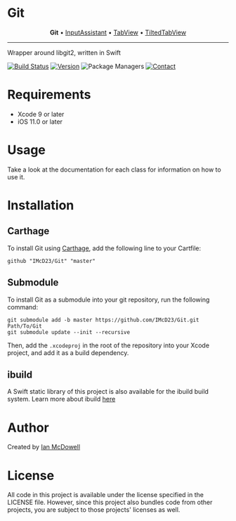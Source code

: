 # Git

<p align="center">
  <b>Git</b> &bull;
  <a href="https://github.com/IMcD23/InputAssistant">InputAssistant</a> &bull;
  <a href="https://github.com/IMcD23/TabView">TabView</a> &bull;
  <a href="https://github.com/IMcD23/TiltedTabView">TiltedTabView</a>
</p>

--------

Wrapper around libgit2, written in Swift

[![Build Status](http://img.shields.io/travis/IMcD23/Git.svg)](https://travis-ci.org/IMcD23/Git)
[![Version](https://img.shields.io/github/release/IMcD23/Git.svg)](https://github.com/IMcD23/Git/releases/latest)
![Package Managers](https://img.shields.io/badge/supports-Carthage-orange.svg)
[![Contact](https://img.shields.io/badge/contact-%40ian__mcdowell-3a8fc1.svg)](https://twitter.com/ian_mcdowell)



# Requirements

* Xcode 9 or later
* iOS 11.0 or later

# Usage

Take a look at the documentation for each class for information on how to use it.

# Installation

## Carthage
To install Git using [Carthage](https://github.com/Carthage/Carthage), add the following line to your Cartfile:

```
github "IMcD23/Git" "master"
```

## Submodule
To install Git as a submodule into your git repository, run the following command:

```
git submodule add -b master https://github.com/IMcD23/Git.git Path/To/Git
git submodule update --init --recursive
```

Then, add the `.xcodeproj` in the root of the repository into your Xcode project, and add it as a build dependency.

## ibuild
A Swift static library of this project is also available for the ibuild build system. Learn more about ibuild [here](https://github.com/IMcD23/ibuild)

# Author
Created by [Ian McDowell](https://ianmcdowell.net)

# License
All code in this project is available under the license specified in the LICENSE file. However, since this project also bundles code from other projects, you are subject to those projects' licenses as well.
